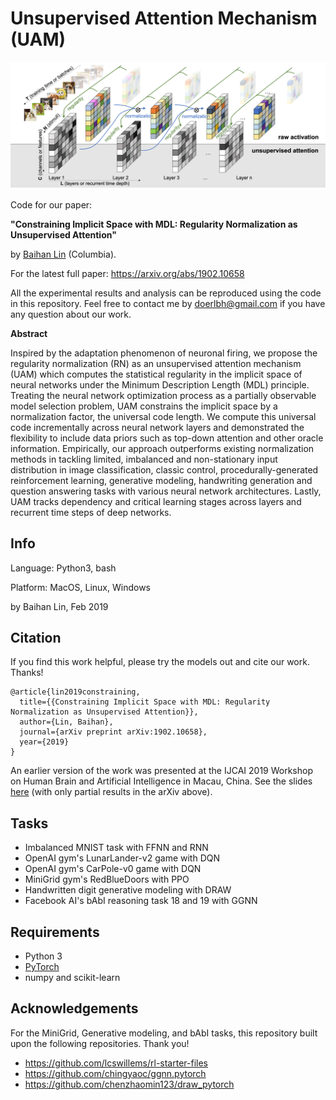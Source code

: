 # Unsupervised Attention Mechanism (UAM)


![Unsupervised Attention Mechanism](./img/unsuper_attention.png "Unsupervised Attention Mechanism")

 

Code for our paper: 

**"Constraining Implicit Space with MDL: Regularity Normalization as Unsupervised Attention"** 

by [Baihan Lin](http://www.columbia.edu/~bl2681/) (Columbia). 



For the latest full paper: https://arxiv.org/abs/1902.10658

All the experimental results and analysis can be reproduced using the code in this repository. Feel free to contact me by doerlbh@gmail.com if you have any question about our work.



**Abstract**

Inspired by the adaptation phenomenon of neuronal firing, we propose the regularity normalization (RN) as an unsupervised attention mechanism (UAM) which computes the statistical regularity in the implicit space of neural networks under the Minimum Description Length (MDL) principle. Treating the neural network optimization process as a partially observable model selection problem, UAM constrains the implicit space by a normalization factor, the universal code length. We compute this universal code incrementally across neural network layers and demonstrated the flexibility to include data priors such as top-down attention and other oracle information. Empirically, our approach outperforms existing normalization methods in tackling limited, imbalanced and non-stationary input distribution in image classification, classic control, procedurally-generated reinforcement learning, generative modeling, handwriting generation and question answering tasks with various neural network architectures. Lastly, UAM tracks dependency and critical learning stages across layers and recurrent time steps of deep networks.



## Info

Language: Python3, bash

Platform: MacOS, Linux, Windows

by Baihan Lin, Feb 2019




## Citation

If you find this work helpful, please try the models out and cite our work. Thanks!

    @article{lin2019constraining,
      title={{Constraining Implicit Space with MDL: Regularity Normalization as Unsupervised Attention}},
      author={Lin, Baihan},
      journal={arXiv preprint arXiv:1902.10658},
      year={2019}
    }

  

An earlier version of the work was presented at the IJCAI 2019 Workshop on Human Brain and Artificial Intelligence in Macau, China. See the slides [here](https://www.baihan.nyc/pdfs/IJCAI_RN_slides.pdf) (with only partial results in the arXiv above).




## Tasks

* Imbalanced MNIST task with FFNN and RNN
* OpenAI gym's LunarLander-v2 game with DQN
* OpenAI gym's CarPole-v0 game with DQN
* MiniGrid gym's RedBlueDoors with PPO
* Handwritten digit generative modeling with DRAW
* Facebook AI's bAbI reasoning task 18 and 19 with GGNN





## Requirements

* Python 3
* [PyTorch](http://pytorch.org/)
* numpy and scikit-learn



## Acknowledgements

For the MiniGrid, Generative modeling, and bAbI tasks, this repository built upon the following repositories.   Thank you!

- https://github.com/lcswillems/rl-starter-files
- https://github.com/chingyaoc/ggnn.pytorch
- https://github.com/chenzhaomin123/draw_pytorch

